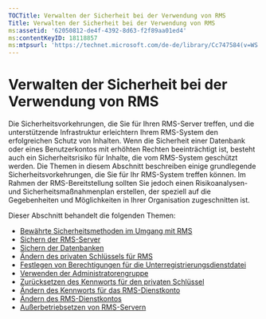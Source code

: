 ```yaml
---
TOCTitle: Verwalten der Sicherheit bei der Verwendung von RMS
Title: Verwalten der Sicherheit bei der Verwendung von RMS
ms:assetid: '62050812-de4f-4392-8d63-f2f89aa01ed4'
ms:contentKeyID: 18118857
ms:mtpsurl: 'https://technet.microsoft.com/de-de/library/Cc747584(v=WS.10)'
---
```


Verwalten der Sicherheit bei der Verwendung von RMS
===================================================

Die Sicherheitsvorkehrungen, die Sie für Ihren RMS-Server treffen, und die unterstützende Infrastruktur erleichtern Ihrem RMS-System den erfolgreichen Schutz von Inhalten. Wenn die Sicherheit einer Datenbank oder eines Benutzerkontos mit erhöhten Rechten beeinträchtigt ist, besteht auch ein Sicherheitsrisiko für Inhalte, die vom RMS-System geschützt werden. Die Themen in diesem Abschnitt beschreiben einige grundlegende Sicherheitsvorkehrungen, die Sie für Ihr RMS-System treffen können. Im Rahmen der RMS-Bereitstellung sollten Sie jedoch einen Risikoanalysen- und Sicherheitsmaßnahmenplan erstellen, der speziell auf die Gegebenheiten und Möglichkeiten in Ihrer Organisation zugeschnitten ist.

Dieser Abschnitt behandelt die folgenden Themen:

-   [Bewährte Sicherheitsmethoden im Umgang mit RMS](https://technet.microsoft.com/762037ce-9bee-4d89-bb14-7dd1c004dca3)
-   [Sichern der RMS-Server](https://technet.microsoft.com/7e6c4d3a-6cfb-4e96-9dda-ead83f961a6e)
-   [Sichern der Datenbanken](https://technet.microsoft.com/65802f9a-81bc-4398-968a-00c9b1dca2fa)
-   [Ändern des privaten Schlüssels für RMS](https://technet.microsoft.com/da32137e-394a-42b2-9552-ba20f4547c23)
-   [Festlegen von Berechtigungen für die Unterregistrierungsdienstdatei](https://technet.microsoft.com/737bb69b-fe26-4057-9569-e632f7bbf295)
-   [Verwenden der Administratorengruppe](https://technet.microsoft.com/0febcb3e-7124-4e51-971a-1013b928d33b)
-   [Zurücksetzen des Kennworts für den privaten Schlüssel](https://technet.microsoft.com/ceba927e-a7fd-4b06-bb70-5e5d9d6d099c)
-   [Ändern des Kennworts für das RMS-Dienstkonto](https://technet.microsoft.com/435c9cef-b622-48b3-9d4d-4bf5cac7d52d)
-   [Ändern des RMS-Dienstkontos](https://technet.microsoft.com/f257d66d-b823-41e4-bcb7-7c90eb295238)
-   [Außerbetriebsetzen von RMS-Servern](https://technet.microsoft.com/11badb02-62c1-455c-96b7-935bbcb496bc)
